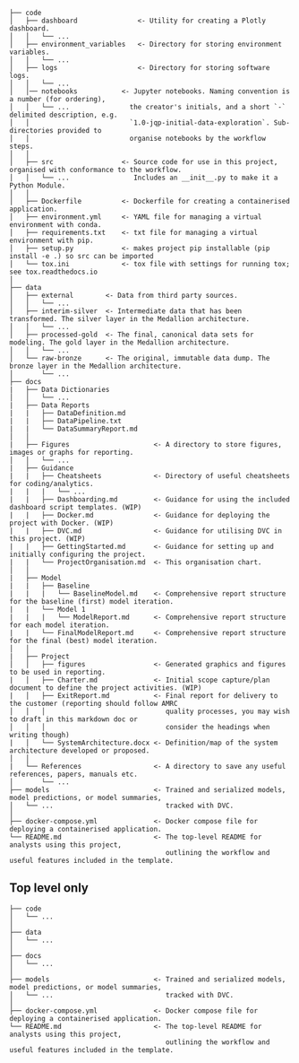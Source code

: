 
    ├── code      
    │   ├── dashboard               <- Utility for creating a Plotly dashboard.
    │   │   └── ...
    │   ├── environment_variables   <- Directory for storing environment variables.
    │   │   └── ...
    │   ├── logs                    <- Directory for storing software logs.
    │   │   └── ...
    │   │── notebooks           <- Jupyter notebooks. Naming convention is a number (for ordering),
    │   │   └── ...               the creator's initials, and a short `-` delimited description, e.g.
    │   │                         `1.0-jqp-initial-data-exploration`. Sub-directories provided to 
    │   │                         organise notebooks by the workflow steps.
    │   │
    │   ├── src                 <- Source code for use in this project, organised with conformance to the workflow. 
    │   │   └── ...                Includes an __init__.py to make it a Python Module.
    │   │                         
    │   ├── Dockerfile          <- Dockerfile for creating a containerised application.
    │   ├── environment.yml     <- YAML file for managing a virtual environment with conda.
    │   ├── requirements.txt    <- txt file for managing a virtual environment with pip.
    │   ├── setup.py            <- makes project pip installable (pip install -e .) so src can be imported
    │   └── tox.ini             <- tox file with settings for running tox; see tox.readthedocs.io
    │
    ├── data
    │   ├── external        <- Data from third party sources.
    │   │   └── ...
    │   ├── interim-silver  <- Intermediate data that has been transformed. The silver layer in the Medallion architecture.
    │   │   └── ...
    │   ├── processed-gold  <- The final, canonical data sets for modeling. The gold layer in the Medallion architecture.
    │   │   └── ...
    │   └── raw-bronze      <- The original, immutable data dump. The bronze layer in the Medallion architecture.
    │       └── ...
    ├── docs
    |   ├── Data Dictionaries
    │   │   └── ...
    |   ├── Data Reports
    |   |   ├── DataDefinition.md
    |   |   ├── DataPipeline.txt
    |   |   └── DataSummaryReport.md
    │   │
    |   ├── Figures                     <- A directory to store figures, images or graphs for reporting.
    │   │   └── ...
    |   ├── Guidance
    |   |   ├── Cheatsheets             <- Directory of useful cheatsheets for coding/analytics.
    |   |   |   └── ...
    |   |   ├── Dashboarding.md         <- Guidance for using the included dashboard script templates. (WIP)
    |   |   ├── Docker.md               <- Guidance for deploying the project with Docker. (WIP)
    |   |   ├── DVC.md                  <- Guidance for utilising DVC in this project. (WIP)
    |   |   ├── GettingStarted.md       <- Guidance for setting up and initially configuring the project.
    |   |   └── ProjectOrganisation.md  <- This organisation chart.
    │   │
    |   ├── Model
    |   |   ├── Baseline
    |   |   |   └── BaselineModel.md    <- Comprehensive report structure for the baseline (first) model iteration.
    |   |   └── Model 1
    |   |   |   └── ModelReport.md      <- Comprehensive report structure for each model iteration. 
    |   |   └── FinalModelReport.md     <- Comprehensive report structure for the final (best) model iteration.
    │   │
    |   ├── Project
    │   │   ├── figures                 <- Generated graphics and figures to be used in reporting.
    |   │   ├── Charter.md              <- Initial scope capture/plan document to define the project activities. (WIP)
    |   │   ├── ExitReport.md           <- Final report for delivery to the customer (reporting should follow AMRC 
    │   │   │                              quality processes, you may wish to draft in this markdown doc or 
    │   │   │                              consider the headings when writing though)
    |   │   └── SystemArchitecture.docx <- Definition/map of the system architecture developed or proposed.
    │   │
    |   └── References                  <- A directory to save any useful references, papers, manuals etc.
    │       └── ...
    ├── models                          <- Trained and serialized models, model predictions, or model summaries, 
    │   └── ...                            tracked with DVC.
    │  
    ├── docker-compose.yml              <- Docker compose file for deploying a containerised application.
    └── README.md                       <- The top-level README for analysts using this project,             
                                           outlining the workflow and useful features included in the template.

## Top level only

    ├── code      
    │   └── ... 
    │
    ├── data
    │   └── ... 
    │
    ├── docs
    │   └── ... 
    │
    ├── models                          <- Trained and serialized models, model predictions, or model summaries, 
    │   └── ...                            tracked with DVC.
    │  
    ├── docker-compose.yml              <- Docker compose file for deploying a containerised application.
    └── README.md                       <- The top-level README for analysts using this project,             
                                           outlining the workflow and useful features included in the template.


